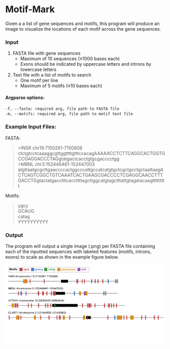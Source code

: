 # Motif-Mark

Given a a list of gene sequences and motifs, this program will produce an image to visualize the locations of each motif across the gene sequences.

### Input
1. FASTA file with gene sequences 
    - Maximum of 10 sequences (≤1000 bases each)
    - Exons should be indicated by uppercase letters and introns by lowercase letters
2. Text file with a list of motifs to search 
    - One motif per line
    - Maximum of 5 motifs (≤10 bases each)

#### Argparse options:
    -f, --fasta: required arg, file path to FASTA file
    -m, --motifs: required arg, file path to motif text file

### Example Input Files:

FASTA:
>\>INSR chr19:7150261-7150808
>ctctgtcctcaaaggcgttggttttgtttccacagAAAAACCTCTTCAGGCACTGGTGCCGAGGACCCTAGgtatgactcacctgtgcgacccctgg\
>\>MBNL chr3:152446461-152447003
>atgttaatgcgcttgaaccccactggcccattgccatcatgtgctcgctgcctgctaattaagACTCAGTCGGCTGTCAAATCACTGAAGCGACCCCTCGAGGCAACCTTTGACCTGgtactatgacctttcaccttttagcttggcatgtagctttattgtagatacaagttttttttt

Motifs:
>ygcy\
>GCAUG\
>catag\
>YYYYYYYYYY

### Output
The program will output a single image (.png) per FASTA file containing each of the inputted sequences with labeled features (motifs, introns, exons) to scale as shown in the example figure below.

![Example Output](Figure_1.png)
